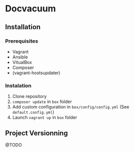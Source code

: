 # Docvacuum

## Installation
### Prerequisites
- Vagrant
- Ansible
- VitualBox
- Composer
- (vagrant-hostsupdater)

### Instalation
1. Clone repository
2. `composer update` in `box` folder
3. Add custom configuration in `box/config/config.yml` (See `default.config.yml`)
4. Launch `vagrant up` in `box` folder

## Project Versionning
@TODO

